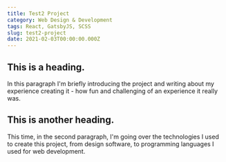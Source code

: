 ```yaml
---
title: Test2 Project
category: Web Design & Development
tags: React, GatsbyJS, SCSS
slug: test2-project
date: 2021-02-03T00:00:00.000Z
---
```


## This is a heading.

In this paragraph I'm briefly introducing the project and writing about my experience creating it - how fun and challenging of an experience it really was.

## This is another heading.

This time, in the second paragraph, I'm going over the technologies I used to create this project, from design software, to programming languages I used for web development.
